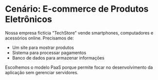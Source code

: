 # Cenário: E-commerce de Produtos Eletrônicos

Nossa empresa fictícia "TechStore" vende smartphones, computadores e acessórios online.
Precisamos de:
- Um site para mostrar produtos
- Sistema para processar pagamentos
- Banco de dados para armazenar informações

Escolhemos o modelo PaaS porque permite focar no desenvolvimento da aplicação sem gerenciar servidores.
